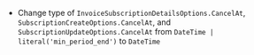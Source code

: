 * Change type of `InvoiceSubscriptionDetailsOptions.CancelAt`, `SubscriptionCreateOptions.CancelAt`, and `SubscriptionUpdateOptions.CancelAt` from `DateTime | literal('min_period_end')` to `DateTime`